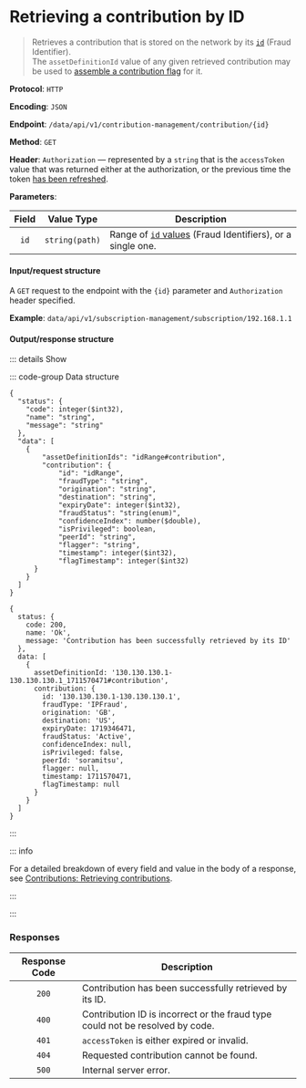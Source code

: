 # Retrieving a contribution by ID

> Retrieves a contribution that is stored on the network by its [`id`](../../overview/contributions.md#retrieving-contributions) (Fraud Identifier).\
> The `assetDefinitionId` value of any given retrieved contribution may be used to [assemble a contribution flag](assembling-a-contribution-flag.md) for it.

**Protocol**: `HTTP`

**Encoding**: `JSON`

**Endpoint**: `/data/api/v1/contribution-management/contribution/{id}`

**Method**: `GET`

**Header**: `Authorization` — represented by a `string` that is the `accessToken` value that was returned either at the authorization, or the previous time the token [has been refreshed](refreshing-authentication-tokens.md).

**Parameters**:

| Field | Value Type | Description |
| :-: | --- | --- |
| `id` | `string(path)` | Range of [`id` values](../../overview/contributions.md#retrieving-contributions) (Fraud Identifiers), or a single one. |

#### Input/request structure

A `GET` request to the endpoint with the `{id}` parameter and `Authorization` header specified.

**Example**: `data/api/v1/subscription-management/subscription/192.168.1.1`

#### Output/response structure

::: details Show

::: code-group Data structure

```json5 [Structure]
{
  "status": {
    "code": integer($int32),
    "name": "string",
    "message": "string"
  },
  "data": [
    {
        "assetDefinitionIds": "idRange#contribution",
        "contribution": {
            "id": "idRange",
            "fraudType": "string",
            "origination": "string",
            "destination": "string",
            "expiryDate": integer($int32),
            "fraudStatus": "string(enum)",
            "confidenceIndex": number($double),
            "isPrivileged": boolean,
            "peerId": "string",
            "flagger": "string",
            "timestamp": integer($int32),
            "flagTimestamp": integer($int32)
      }
    }
  ]
}
```

```json5 [Example]
{
  status: {
    code: 200,
    name: 'Ok',
    message: 'Contribution has been successfully retrieved by its ID'
  },
  data: [
    {
      assetDefinitionId: '130.130.130.1-130.130.130.1_1711570471#contribution',
      contribution: {
        id: '130.130.130.1-130.130.130.1',
        fraudType: 'IPFraud',
        origination: 'GB',
        destination: 'US',
        expiryDate: 1719346471,
        fraudStatus: 'Active',
        confidenceIndex: null,
        isPrivileged: false,
        peerId: 'soramitsu',
        flagger: null,
        timestamp: 1711570471,
        flagTimestamp: null
      }
    }
  ]
}
```

:::

::: info

For a detailed breakdown of every field and value in the body of a response, see [Contributions: Retrieving contributions](../../overview/contributions.md#retrieving-contributions).

:::

:::

### Responses

| Response Code | Description |
| :-: | --- |
| `200` | Contribution has been successfully retrieved by its ID. |
| `400` | Contribution ID is incorrect or the fraud type could not be resolved by code. |
| `401` | `accessToken` is either expired or invalid. |
| `404` | Requested contribution cannot be found. |
| `500` | Internal server error. |
